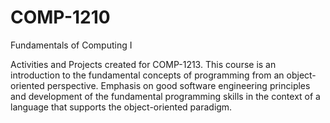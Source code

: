 # COMP-1210
Fundamentals of Computing I

Activities and Projects created for COMP-1213. This course is an introduction to the fundamental concepts of programming from an object-oriented perspective. Emphasis on good software engineering principles and development of the fundamental programming skills in the context of a language that supports the object-oriented paradigm.
